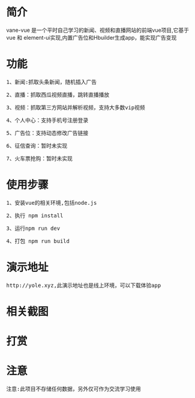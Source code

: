 # 简介
vane-vue 是一个平时自己学习的新闻、视频和直播网站的前端vue项目,它基于 vue 和 element-ui实现,内置广告位和Hbuilder生成app，能实现广告变现
# 功能
<pre>1、新闻:抓取头条新闻，随机插入广告</pre>
<pre>2、直播：抓取西瓜视频直播，跳转直播播放</pre>
<pre>3、视频：抓取第三方网站并解析视频，支持大多数vip视频</pre>
<pre>4、个人中心：支持手机号注册登录</pre>
<pre>5、广告位：支持动态修改广告链接</pre>
<pre>6、征信查询：暂时未实现</pre>
<pre>7、火车票抢购：暂时未实现</pre>
# 使用步骤
<pre>1、安装vue的相关环境,包括node.js</pre>
<pre>2、执行 npm install</pre>
<pre>3、运行npm run dev</pre>
<pre>4、打包 npm run build</pre>
# 演示地址
<pre>http://yole.xyz,此演示地址也是线上环境，可以下载体验app</pre>
# 相关截图
# 打赏
# 注意
<pre>注意:此项目不存储任何数据，另外仅可作为交流学习使用</pre>
